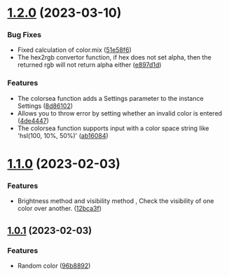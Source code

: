 # [1.2.0](https://github.com/waterbeside/colorsea/compare/v1.1.0...v1.2.0) (2023-03-10)


### Bug Fixes

* Fixed calculation of color.mix ([51e58f6](https://github.com/waterbeside/colorsea/commit/51e58f6e3f068056b3d973cfb285868e57749949))
* The hex2rgb convertor function, if hex does not set alpha, then the returned rgb will not return alpha either ([e897d1d](https://github.com/waterbeside/colorsea/commit/e897d1d54c746d52afb805ee5c6aa51a79108044))


### Features

*  The colorsea function adds a Settings parameter to the instance Settings ([8d86102](https://github.com/waterbeside/colorsea/commit/8d86102dffcf476ecf1f3550045ab4ad5a6f52d1))
* Allows you to throw error by setting whether an invalid color  is entered ([4de4447](https://github.com/waterbeside/colorsea/commit/4de4447dda8292d2c62493cf6020e99b3b84db36))
* The colorsea function supports input with a color space string like 'hsl(100, 10%, 50%)' ([ab16084](https://github.com/waterbeside/colorsea/commit/ab160847f094fb17edcf252c8910b4a61db235b1))




# [1.1.0](https://github.com/waterbeside/colorsea/compare/v1.0.1...v1.1.0) (2023-02-03)

### Features

* Brightness method  and visibility method , Check the visibility of one color over another. ([12bca3f](https://github.com/waterbeside/colorsea/commit/12bca3f37e60771c531929ceab47afcbe980887e))


## [1.0.1](https://github.com/waterbeside/colorsea/compare/v0.3.3...v1.0.1) (2023-02-03)

### Features

* Random color ([96b8892](https://github.com/waterbeside/colorsea/commit/96b88927dfbfa89e154fbc9301704f6b99fceeaa))

